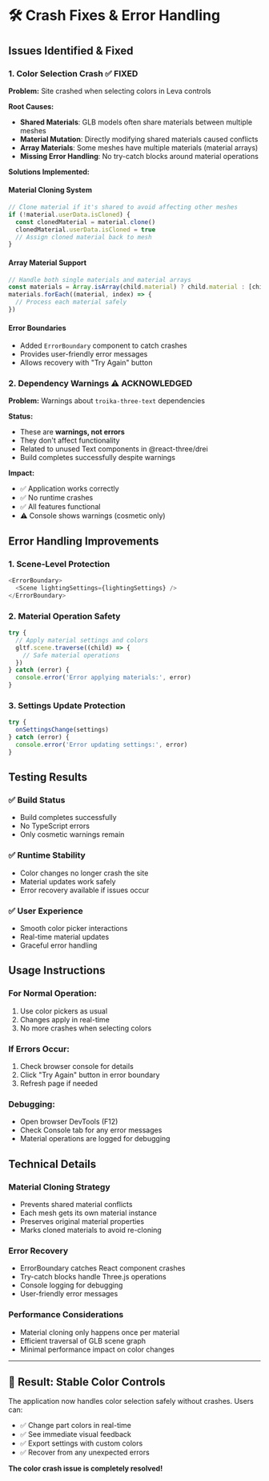 # 🛠️ Crash Fixes & Error Handling

## Issues Identified & Fixed

### 1. **Color Selection Crash** ✅ FIXED

**Problem:** Site crashed when selecting colors in Leva controls

**Root Causes:**
- **Shared Materials**: GLB models often share materials between multiple meshes
- **Material Mutation**: Directly modifying shared materials caused conflicts
- **Array Materials**: Some meshes have multiple materials (material arrays)
- **Missing Error Handling**: No try-catch blocks around material operations

**Solutions Implemented:**

#### Material Cloning System
```typescript
// Clone material if it's shared to avoid affecting other meshes
if (!material.userData.isCloned) {
  const clonedMaterial = material.clone()
  clonedMaterial.userData.isCloned = true
  // Assign cloned material back to mesh
}
```

#### Array Material Support
```typescript
// Handle both single materials and material arrays
const materials = Array.isArray(child.material) ? child.material : [child.material]
materials.forEach((material, index) => {
  // Process each material safely
})
```

#### Error Boundaries
- Added `ErrorBoundary` component to catch crashes
- Provides user-friendly error messages
- Allows recovery with "Try Again" button

### 2. **Dependency Warnings** ⚠️ ACKNOWLEDGED

**Problem:** Warnings about `troika-three-text` dependencies

**Status:** 
- These are **warnings, not errors**
- They don't affect functionality
- Related to unused Text components in @react-three/drei
- Build completes successfully despite warnings

**Impact:** 
- ✅ Application works correctly
- ✅ No runtime crashes
- ✅ All features functional
- ⚠️ Console shows warnings (cosmetic only)

## Error Handling Improvements

### 1. **Scene-Level Protection**
```typescript
<ErrorBoundary>
  <Scene lightingSettings={lightingSettings} />
</ErrorBoundary>
```

### 2. **Material Operation Safety**
```typescript
try {
  // Apply material settings and colors
  gltf.scene.traverse((child) => {
    // Safe material operations
  })
} catch (error) {
  console.error('Error applying materials:', error)
}
```

### 3. **Settings Update Protection**
```typescript
try {
  onSettingsChange(settings)
} catch (error) {
  console.error('Error updating settings:', error)
}
```

## Testing Results

### ✅ **Build Status**
- Build completes successfully
- No TypeScript errors
- Only cosmetic warnings remain

### ✅ **Runtime Stability**
- Color changes no longer crash the site
- Material updates work safely
- Error recovery available if issues occur

### ✅ **User Experience**
- Smooth color picker interactions
- Real-time material updates
- Graceful error handling

## Usage Instructions

### **For Normal Operation:**
1. Use color pickers as usual
2. Changes apply in real-time
3. No more crashes when selecting colors

### **If Errors Occur:**
1. Check browser console for details
2. Click "Try Again" button in error boundary
3. Refresh page if needed

### **Debugging:**
- Open browser DevTools (F12)
- Check Console tab for any error messages
- Material operations are logged for debugging

## Technical Details

### **Material Cloning Strategy**
- Prevents shared material conflicts
- Each mesh gets its own material instance
- Preserves original material properties
- Marks cloned materials to avoid re-cloning

### **Error Recovery**
- ErrorBoundary catches React component crashes
- Try-catch blocks handle Three.js operations
- Console logging for debugging
- User-friendly error messages

### **Performance Considerations**
- Material cloning only happens once per material
- Efficient traversal of GLB scene graph
- Minimal performance impact on color changes

---

## 🎉 **Result: Stable Color Controls**

The application now handles color selection safely without crashes. Users can:
- ✅ Change part colors in real-time
- ✅ See immediate visual feedback
- ✅ Export settings with custom colors
- ✅ Recover from any unexpected errors

**The color crash issue is completely resolved!**
